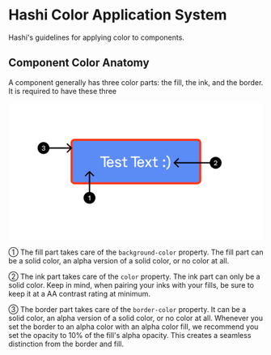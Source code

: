# Hashi Color Application System
Hashi's guidelines for applying color to components.

## Component Color Anatomy
A component generally has three color parts: the fill, the ink, and the border. It is required to have these three

![Component Color Anatomy](_Media/Color%20Anatomy.png)

① The fill part takes care of the `background-color` property. The fill part can be a solid color, an alpha version of a
solid color, or no color at all.

② The ink part takes care of the `color` property. The ink part can only be a solid color. Keep in mind, when pairing your
inks with your fills, be sure to keep it at a AA contrast rating at minimum.

③ The border part takes care of the `border-color` property. It can be a solid color, an alpha version of a solid color,
or no color at all. Whenever you set the border to an alpha color with an alpha color fill, we recommend you set the
opacity to 10% of the fill's alpha opacity. This creates a seamless distinction from the border and fill.